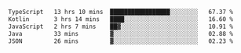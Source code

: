 <!-- <img align='right' src="https://github-readme-stats-eight-rose-90.vercel.app
/api?username=JesusJimenezG&show_icons=true&theme=radical">

### Hi there 👋 My name is Jesús.
- I'm a Computer Engineering student.
- I'm currently working as a Full stack Web developer and native Android Developer.

- Proghead.
- Inlärning svenska
- I also like to translate music on my YouTube channel. [![YouTube Views](https://img.shields.io/youtube/channel/views/UCWnlcC4_sV9Imcy9ysQpxHA?style=social)](https://www.youtube.com/channel/UCWnlcC4_sV9Imcy9ysQpxHA) -->
<!-- ![banner](https://github.com/JesusJimenezG/JesusJimenezG/blob/main/1.png) -->

<!--START_SECTION:waka-->

```txt
TypeScript   13 hrs 10 mins  █████████████████░░░░░░░░   67.37 %
Kotlin       3 hrs 14 mins   ████░░░░░░░░░░░░░░░░░░░░░   16.60 %
JavaScript   2 hrs 7 mins    ██▓░░░░░░░░░░░░░░░░░░░░░░   10.91 %
Java         33 mins         ▓░░░░░░░░░░░░░░░░░░░░░░░░   02.88 %
JSON         26 mins         ▓░░░░░░░░░░░░░░░░░░░░░░░░   02.23 %
```

<!--END_SECTION:waka-->

<!--
**JesusJimenezG/JesusJimenezG** is a ✨ _special_ ✨ repository because its `README.md` (this file) appears on your GitHub profile.

Here are some ideas to get you started:

- 🔭 I’m currently working on ...
- 🌱 I’m currently learning ...
- 👯 I’m looking to collaborate on ...
- 🤔 I’m looking for help with ...
- 💬 Ask me about ...
- 📫 How to reach me: ...
- 😄 Pronouns: ...
- ⚡ Fun fact: ...
-->
